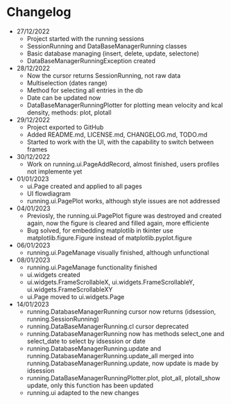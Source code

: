 # Changelog
+ 27/12/2022
  - Project started with the running sessions
  - SessionRunning and DataBaseManagerRunning classes
  - Basic database managing (insert, delete, update, selectone)
  - DataBaseManagerRunningException created
+ 28/12/2022
  - Now the cursor returns SessionRunning, not raw data
  - Multiselection (dates range)
  - Method for selecting all entries in the db
  - Date can be updated now
  - DataBaseManagerRunningPlotter for plotting mean velocity and kcal density, methods: plot, plotall
+ 29/12/2022
  - Project exported to GitHub
  - Added README.md, LICENSE.md, CHANGELOG.md, TODO.md
  - Started to work with the UI, with the capability to switch between frames
+ 30/12/2022
  - Work on running.ui.PageAddRecord, almost finished, users profiles not implemente yet
+ 01/01/2023
  - ui.Page created and applied to all pages
  - UI flowdiagram
  - running.ui.PagePlot works, although style issues are not addressed
+ 04/01/2023
  - Previosly, the running.ui.PagePlot figure was destroyed and created again, now the figure is cleared and filled again, more efficiente
  - Bug solved, for embedding matplotlib in tkinter use matplotlib.figure.Figure instead of matplotlib.pyplot.figure
+ 06/01/2023
  - running.ui.PageManage visually finished, although unfunctional
+ 08/01/2023
  - running.ui.PageManage functionality finished
  - ui.widgets created
  - ui.widgets.FrameScrollableX, ui.widgets.FrameScrollableY, ui.widgets.FrameScrollableXY
  - ui.Page moved to ui.widgets.Page
+ 14/01/2023
  - running.DatabaseManagerRunning cursor now returns (idsession, running.SessionRunning)
  - running.DataBaseManagerRunning.cl cursor deprecated
  - running.DatabaseManagerRunning now has methods select_one and select_date to select by idsession or date
  - running.DatabaseManagerRunning.update and running.DatabaseManagerRunning.update_all merged into running.DatabaseManagerRunning.update, now update is made by idsession
  - running.DataBaseManagerRunningPlotter.plot, plot_all, plotall_show update, only this function has been updated
  - running.ui adapted to the new changes